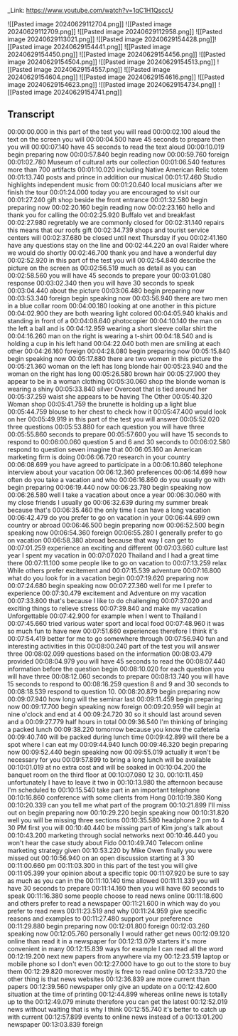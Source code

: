 _Link: https://www.youtube.com/watch?v=1qC1H1QsccU

![[Pasted image 20240629112704.png]]
![[Pasted image 20240629112709.png]]
![[Pasted image 20240629112958.png]]
![[Pasted image 20240629113021.png]]
![[Pasted image 20240629154428.png]]![[Pasted image 20240629154441.png]]
![[Pasted image 20240629154450.png]]
![[Pasted image 20240629154456.png]]
![[Pasted image 20240629154504.png]]
![[Pasted image 20240629154513.png]]
![[Pasted image 20240629154557.png]]
![[Pasted image 20240629154604.png]]
![[Pasted image 20240629154616.png]]
![[Pasted image 20240629154623.png]]
![[Pasted image 20240629154734.png]]
![[Pasted image 20240629154741.png]]

## Transcript

00:00:00.000 in this part of the test you will read
00:00:02.100 aloud the text on the screen you will
00:00:04.500 have 45 seconds to prepare then you will
00:00:07.140 have 45 seconds to read the text aloud
00:00:10.019 begin preparing now
00:00:57.840 begin reading now
00:00:59.760 foreign
00:01:02.780 Museum of cultural arts our collection
00:01:06.540 features more than 700 artifacts
00:01:10.020 including Native American Relic totem
00:01:13.740 posts and prince in addition our musical
00:01:17.460 Studio highlights independent music from
00:01:20.640 local musicians after we finish the tour
00:01:24.000 today you are encouraged to visit our
00:01:27.240 gift shop beside the front entrance
00:01:32.580 begin preparing now
00:02:20.160 begin reading now
00:02:23.160 hello and thank you for calling the
00:02:25.920 Buffalo vet and breakfast
00:02:27.980 regretably we are commonly closed for
00:02:31.140 repairs this means that our roofs gift
00:02:34.739 shops and tourist service centers will
00:02:37.680 be closed until next Thursday if you
00:02:41.160 have any questions stay on the line and
00:02:44.220 an oval Raider where we would do shortly
00:02:46.700 thank you and have a wonderful day
00:02:52.920 in this part of the test you will
00:02:54.840 describe the picture on the screen as
00:02:56.519 much as detail as you can
00:02:58.560 you will have 45 seconds to prepare your
00:03:01.080 response
00:03:02.340 then you will have 30 seconds to speak
00:03:04.440 about the picture
00:03:06.480 begin preparing now
00:03:53.340 foreign begin speaking now
00:03:56.940 there are two men in a blue collar room
00:04:00.180 looking at one another in this picture
00:04:02.900 they are both wearing light colored
00:04:05.940 khakis and standing in front of a
00:04:08.640 photocopier
00:04:10.140 the man on the left a ball and is
00:04:12.959 wearing a short sleeve collar shirt the
00:04:16.260 man on the right is wearing a t-shirt
00:04:18.540 and is holding a cup in his left hand
00:04:22.040 both men are smiling at each other
00:04:26.160 foreign
00:04:28.080 begin preparing now
00:05:15.840 begin speaking now
00:05:17.880 there are two women in this picture the
00:05:21.360 woman on the left has long blonde hair
00:05:23.940 and the woman on the right has long
00:05:26.580 brown hair
00:05:27.900 they appear to be in a woman clothing
00:05:30.060 shop the blonde woman is wearing a shiny
00:05:33.840 silver Overcoat that is tied around her
00:05:37.259 waist she appears to be having The Other
00:05:40.320 Woman shop
00:05:41.759 the brunette is holding up a light blue
00:05:44.759 blouse to her chest to check how it
00:05:47.400 would look on her
00:05:49.919 in this part of the test you will answer
00:05:52.020 three questions
00:05:53.880 for each question you will have three
00:05:55.860 seconds to prepare
00:05:57.600 you will have 15 seconds to respond to
00:06:00.060 question 5 and 6 and 30 seconds to
00:06:02.580 respond to question seven imagine that
00:06:05.160 an American marketing firm is doing
00:06:06.720 research in your country
00:06:08.699 you have agreed to participate in a
00:06:10.860 telephone interview about your vacation
00:06:12.360 preferences
00:06:14.699 how often do you take a vacation and who
00:06:16.860 do you usually go with begin preparing
00:06:19.440 now
00:06:23.780 begin speaking now
00:06:26.580 well I take a vacation about once a year
00:06:30.060 with my close friends I usually go
00:06:32.639 during my summer break because that's
00:06:35.460 the only time I can have a long vacation
00:06:42.479 do you prefer to go on vacation in your
00:06:44.699 own country or abroad
00:06:46.500 begin preparing now
00:06:52.500 begin speaking now
00:06:54.360 foreign
00:06:55.280 I generally prefer to go on vacation
00:06:58.380 abroad because that way I can get to
00:07:01.259 experience an exciting and different
00:07:03.660 culture last year I spent my vacation in
00:07:07.020 Thailand and I had a great time there
00:07:11.100 some people like to go on vacation to
00:07:13.259 relax While others prefer excitement and
00:07:15.539 adventure
00:07:16.800 what do you look for in a vacation begin
00:07:19.620 preparing now
00:07:24.680 begin speaking now
00:07:27.360 well for me I prefer to experience
00:07:30.479 excitement and Adventure on my vacation
00:07:33.800 that's because I like to do challenging
00:07:37.020 and exciting things to relieve stress
00:07:39.840 and make my vacation Unforgettable
00:07:42.900 for example when I went to Thailand I
00:07:45.660 tried various water sport and local food
00:07:48.960 it was so much fun to have new
00:07:51.660 experiences therefore I think it's
00:07:54.419 better for me to go somewhere through
00:07:56.940 fun and interesting activities in this
00:08:00.240 part of the test you will answer three
00:08:02.099 questions based on the information
00:08:03.479 provided
00:08:04.979 you will have 45 seconds to read the
00:08:07.440 information before the question begin
00:08:10.020 for each question you will have three
00:08:12.060 seconds to prepare
00:08:13.740 you will have 15 seconds to respond to
00:08:16.259 question 8 and 9 and 30 seconds to
00:08:18.539 respond to question 10.
00:08:20.879 begin preparing now
00:09:07.940 how long will the seminar last
00:09:11.459 begin preparing now
00:09:17.700 begin speaking now foreign
00:09:20.959 will begin at nine o'clock and end at 4
00:09:24.720 30 so it should last around seven and a
00:09:27.779 half hours in total
00:09:36.540 I'm thinking of bringing a packed lunch
00:09:38.220 tomorrow because you know the cafeteria
00:09:40.740 will be packed during lunch time
00:09:42.899 will there be a spot where I can eat my
00:09:44.940 lunch
00:09:46.320 begin preparing now
00:09:52.440 begin speaking now
00:09:55.019 actually it won't be necessary for you
00:09:57.899 to bring a long lunch will be available
00:10:01.019 at no extra cost and will be soaked in
00:10:04.200 the banquet room on the third floor at
00:10:07.080 12 30.
00:10:11.459 unfortunately I have to leave it two in
00:10:13.980 the afternoon because I'm scheduled to
00:10:15.540 take part in an important telephone
00:10:16.860 conference with some clients from Hong
00:10:19.380 Kong
00:10:20.339 can you tell me what part of the program
00:10:21.899 I'll miss out on begin preparing now
00:10:29.220 begin speaking now
00:10:31.820 well you will be missing three sections
00:10:35.580 headphone 2 pm to 4 30 PM first you will
00:10:40.440 be missing part of Kim jong's talk about
00:10:43.200 marketing through social networks next
00:10:46.440 you won't hear the case study about Fido
00:10:49.740 Telecom online marketing strategy given
00:10:53.220 by Mike Owen finally you were missed out
00:10:56.940 on an open discussion starting at 3 30
00:11:00.660 pm
00:11:03.300 in this part of the test you will give
00:11:05.399 your opinion about a specific topic
00:11:07.920 be sure to say as much as you can in the
00:11:10.140 time allowed
00:11:11.339 you will have 30 seconds to prepare
00:11:14.160 then you will have 60 seconds to speak
00:11:16.380 some people choose to read news online
00:11:18.600 and others prefer to read a newspaper
00:11:21.600 in which way do you prefer to read news
00:11:23.519 and why
00:11:24.959 give specific reasons and examples to
00:11:27.480 support your preference
00:11:29.880 begin preparing now
00:12:01.800 foreign
00:12:03.260 speaking now
00:12:05.760 personally I would rather get news
00:12:09.120 online than read it in a newspaper for
00:12:13.079 starters it's more convenient in many
00:12:15.839 ways for example I can read all the word
00:12:19.200 next new papers from anywhere via my
00:12:23.519 laptop or mobile phone so I don't even
00:12:27.000 have to go out to the store to buy them
00:12:29.820 moreover mostly is free to read online
00:12:33.720 the other thing is that news websites
00:12:36.839 are more current than papers
00:12:39.560 newspaper only give an update on a
00:12:42.600 situation at the time of printing
00:12:44.899 whereas online news is totally up to the
00:12:49.079 minute therefore you can get the latest
00:12:52.019 news without waiting that is why I think
00:12:55.740 it's better to catch up with current
00:12:57.899 events to online news instead of a
00:13:01.200 newspaper
00:13:03.839 foreign

